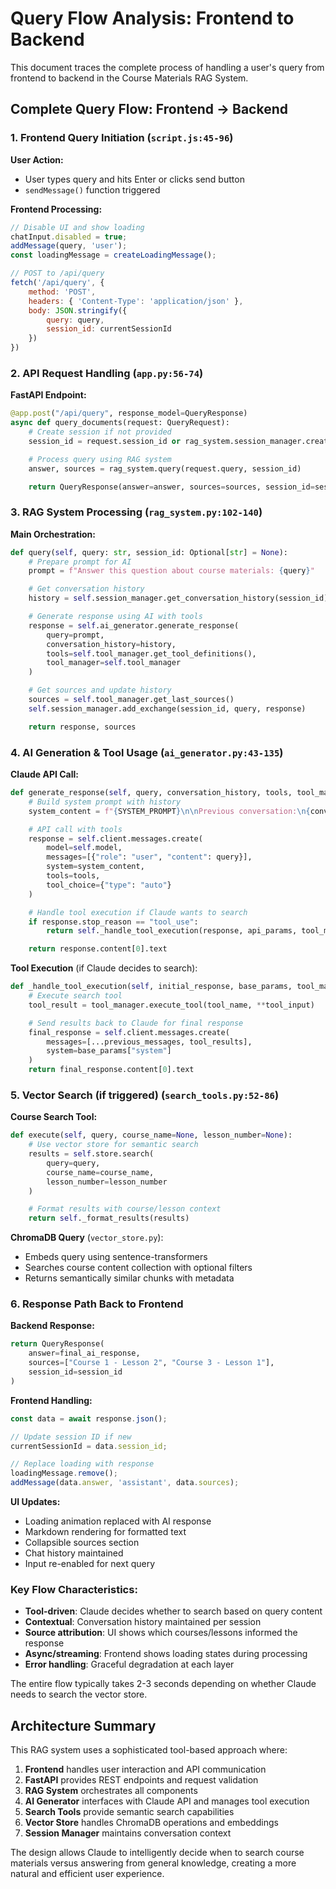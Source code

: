 # Query Flow Analysis: Frontend to Backend

This document traces the complete process of handling a user's query from frontend to backend in the Course Materials RAG System.

## Complete Query Flow: Frontend → Backend

### **1. Frontend Query Initiation** (`script.js:45-96`)

**User Action:**
- User types query and hits Enter or clicks send button
- `sendMessage()` function triggered

**Frontend Processing:**
```javascript
// Disable UI and show loading
chatInput.disabled = true;
addMessage(query, 'user');
const loadingMessage = createLoadingMessage();

// POST to /api/query
fetch('/api/query', {
    method: 'POST',
    headers: { 'Content-Type': 'application/json' },
    body: JSON.stringify({
        query: query,
        session_id: currentSessionId
    })
})
```

### **2. API Request Handling** (`app.py:56-74`)

**FastAPI Endpoint:**
```python
@app.post("/api/query", response_model=QueryResponse)
async def query_documents(request: QueryRequest):
    # Create session if not provided
    session_id = request.session_id or rag_system.session_manager.create_session()

    # Process query using RAG system
    answer, sources = rag_system.query(request.query, session_id)

    return QueryResponse(answer=answer, sources=sources, session_id=session_id)
```

### **3. RAG System Processing** (`rag_system.py:102-140`)

**Main Orchestration:**
```python
def query(self, query: str, session_id: Optional[str] = None):
    # Prepare prompt for AI
    prompt = f"Answer this question about course materials: {query}"

    # Get conversation history
    history = self.session_manager.get_conversation_history(session_id)

    # Generate response using AI with tools
    response = self.ai_generator.generate_response(
        query=prompt,
        conversation_history=history,
        tools=self.tool_manager.get_tool_definitions(),
        tool_manager=self.tool_manager
    )

    # Get sources and update history
    sources = self.tool_manager.get_last_sources()
    self.session_manager.add_exchange(session_id, query, response)

    return response, sources
```

### **4. AI Generation & Tool Usage** (`ai_generator.py:43-135`)

**Claude API Call:**
```python
def generate_response(self, query, conversation_history, tools, tool_manager):
    # Build system prompt with history
    system_content = f"{SYSTEM_PROMPT}\n\nPrevious conversation:\n{conversation_history}"

    # API call with tools
    response = self.client.messages.create(
        model=self.model,
        messages=[{"role": "user", "content": query}],
        system=system_content,
        tools=tools,
        tool_choice={"type": "auto"}
    )

    # Handle tool execution if Claude wants to search
    if response.stop_reason == "tool_use":
        return self._handle_tool_execution(response, api_params, tool_manager)

    return response.content[0].text
```

**Tool Execution** (if Claude decides to search):
```python
def _handle_tool_execution(self, initial_response, base_params, tool_manager):
    # Execute search tool
    tool_result = tool_manager.execute_tool(tool_name, **tool_input)

    # Send results back to Claude for final response
    final_response = self.client.messages.create(
        messages=[...previous_messages, tool_results],
        system=base_params["system"]
    )
    return final_response.content[0].text
```

### **5. Vector Search (if triggered)** (`search_tools.py:52-86`)

**Course Search Tool:**
```python
def execute(self, query, course_name=None, lesson_number=None):
    # Use vector store for semantic search
    results = self.store.search(
        query=query,
        course_name=course_name,
        lesson_number=lesson_number
    )

    # Format results with course/lesson context
    return self._format_results(results)
```

**ChromaDB Query** (`vector_store.py`):
- Embeds query using sentence-transformers
- Searches course content collection with optional filters
- Returns semantically similar chunks with metadata

### **6. Response Path Back to Frontend**

**Backend Response:**
```python
return QueryResponse(
    answer=final_ai_response,
    sources=["Course 1 - Lesson 2", "Course 3 - Lesson 1"],
    session_id=session_id
)
```

**Frontend Handling:**
```javascript
const data = await response.json();

// Update session ID if new
currentSessionId = data.session_id;

// Replace loading with response
loadingMessage.remove();
addMessage(data.answer, 'assistant', data.sources);
```

**UI Updates:**
- Loading animation replaced with AI response
- Markdown rendering for formatted text
- Collapsible sources section
- Chat history maintained
- Input re-enabled for next query

### **Key Flow Characteristics:**

- **Tool-driven**: Claude decides whether to search based on query content
- **Contextual**: Conversation history maintained per session
- **Source attribution**: UI shows which courses/lessons informed the response
- **Async/streaming**: Frontend shows loading states during processing
- **Error handling**: Graceful degradation at each layer

The entire flow typically takes 2-3 seconds depending on whether Claude needs to search the vector store.

## Architecture Summary

This RAG system uses a sophisticated tool-based approach where:

1. **Frontend** handles user interaction and API communication
2. **FastAPI** provides REST endpoints and request validation
3. **RAG System** orchestrates all components
4. **AI Generator** interfaces with Claude API and manages tool execution
5. **Search Tools** provide semantic search capabilities
6. **Vector Store** handles ChromaDB operations and embeddings
7. **Session Manager** maintains conversation context

The design allows Claude to intelligently decide when to search course materials versus answering from general knowledge, creating a more natural and efficient user experience.